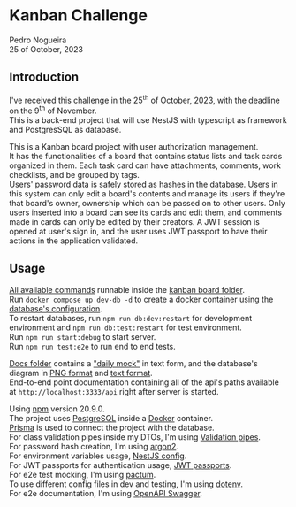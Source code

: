 # Kanban Challenge

Pedro Nogueira  
25 of October, 2023  

## Introduction

I've received this challenge in the 25<sup>th</sup> of October, 2023, with the deadline on the 9<sup>th</sup> of November.  
This is a back-end project that will use NestJS with typescript as framework and PostgresSQL as database.  

This is a Kanban board project with user authorization management.  
It has the functionalities of a board that contains status lists and task cards organized in them. Each task card can have attachments, comments, work checklists, and be grouped by tags.  
Users' password data is safely stored as hashes in the database. Users in this system can only edit a board's contents and manage its users if they're that board's owner, ownership which can be passed on to other users. Only users inserted into a board can see its cards and edit them, and comments made in cards can only be edited by their creators. A JWT session is opened at user's sign in, and the user uses JWT passport to have their actions in the application validated.  

## Usage

[All available commands](https://github.com/bananahell/kanban-challenge/blob/main/kanban-board/package.json) runnable inside the [kanban board folder](https://github.com/bananahell/kanban-challenge/tree/main/kanban-board).  
Run ```docker compose up dev-db -d``` to create a docker container using the [database's configuration](https://github.com/bananahell/kanban-challenge/blob/main/kanban-board/docker-compose.yml).  
To restart databases, run ```npm run db:dev:restart``` for development environment and ```npm run db:test:restart``` for test environment.  
Run ```npm run start:debug``` to start server.  
Run ```npm run test:e2e``` to run end to end tests.  


[Docs folder](https://github.com/bananahell/kanban-challenge/tree/main/docs) contains a ["daily mock"](https://github.com/bananahell/kanban-challenge/blob/main/docs/work-journal.txt) in text form, and the database's diagram in [PNG format](https://github.com/bananahell/kanban-challenge/blob/main/docs/bd-diagram.png) and [text format](https://github.com/bananahell/kanban-challenge/blob/main/docs/bd-diagram.txt).  
End-to-end point documentation containing all of the api's paths available at ```http://localhost:3333/api``` right after server is started.  

Using [npm](https://www.npmjs.com/) version 20.9.0.  
The project uses [PostgreSQL](https://www.postgresql.org/) inside a [Docker](https://www.docker.com/) container.  
[Prisma](https://www.prisma.io/) is used to connect the project with the database.  
For class validation pipes inside my DTOs, I'm using [Validation pipes](https://docs.nestjs.com/techniques/validation).  
For password hash creation, I'm using [argon2](https://www.npmjs.com/package/argon2).  
For environment variables usage, [NestJS config](https://docs.nestjs.com/techniques/configuration).  
For JWT passports for authentication usage, [JWT passports](https://docs.nestjs.com/security/authentication).  
For e2e test mocking, I'm using [pactum](https://pactumjs.github.io/).  
To use different config files in dev and testing, I'm using [dotenv](https://docs.nestjs.com/techniques/configuration).  
For e2e documentation, I'm using [OpenAPI Swagger](https://docs.nestjs.com/openapi/introduction).  
